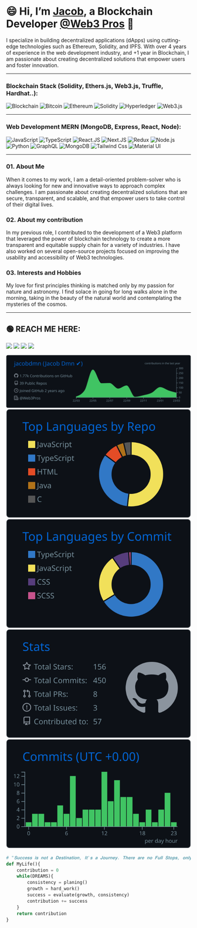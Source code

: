 # 😄 Hi, I’m [Jacob](https://JacobDmn.me), a Blockchain Developer [@Web3 Pros](http://web3pros.dev) 🦊

I specialize in building decentralized applications (dApps) using cutting-edge technologies such as Ethereum, Solidity, and IPFS. With over 4 years of experience in the web development industry, and +1 year in Blockchain, I am passionate about creating decentralized solutions that empower users and foster innovation.

-------------------------------
### Blockchain Stack (Solidity, Ethers.js, Web3.js, Truffle, Hardhat..):
<img src="https://cdn2.iconfinder.com/data/icons/leto-cryptocurrency/64/__blockchain_link_block-2-512.png" width='61' title='Blockchain' />      <img src="https://cdn1.iconfinder.com/data/icons/social-icons-33/512/bitcoin-512.png" width='60' title='Bitcoin'  />      <img src="https://cdn2.iconfinder.com/data/icons/cryptocurrency-5/100/cryptocurrency_blockchain_crypto-02-512.png" width='60' title='Ethereum'   />      <img src="https://res.cloudinary.com/divzjiip8/image/upload/q_auto/v1609632845/logos/intro_solidity.png" width='60' title='Solidity'   />      <img src="https://www.hyperledger.org/wp-content/uploads/2020/02/HL_ImageLibrary_Icons_Green_hyperledger.png" width='60' title='Hyperledger'   />      <img src="https://jirasupport.files.wordpress.com/2018/04/web3.png?w=400" width='60' title='Web3.js'   />

--------
### Web Development MERN (MongoDB, Express, React, Node):
<img src="https://cdn4.iconfinder.com/data/icons/logos-and-brands/512/187_Js_logo_logos-512.png" width='60' title='JavaScript'   />      <img src="https://pics.freeicons.io/uploads/icons/png/14678610731551953708-512.png" width='60'  title='TypeScript'   />      <img src="https://cdn4.iconfinder.com/data/icons/logos-3/600/React.js_logo-512.png" width='60'  title='React.JS'   />      <img src="https://d2eip9sf3oo6c2.cloudfront.net/tags/images/000/001/074/full/nextjs.png" width='60' title='Next.JS'   />      <img src="https://pics.freeicons.io/uploads/icons/png/9818154791551942292-512.png" width='60'  title='Redux'  />      <img src="https://cdn4.iconfinder.com/data/icons/logos-and-brands/512/233_Node_Js_logo-1024.png" width='70'  title='Node.js'  />      <img src="https://cdn3.iconfinder.com/data/icons/logos-and-brands-adobe/512/267_Python-512.png" width='70'  title='Python'  />      <img src="https://uploads.getpop.org/wp-content/uploads/2019/07/graphql.png" width='60' title='GraphQL'   />      <img src="https://cdn4.iconfinder.com/data/icons/logos-3/512/mongodb-2-512.png" width='60' title='MongoDB'   />      <img src="https://img.icons8.com/color/512/tailwindcss.png" width='60'  title='Tailwind Css'  />      <img src="https://img.icons8.com/color/50/000000/material-ui.png" width='60'  title='Material UI'  />   

-------------------------------

### 01. About Me
When it comes to my work, I am a detail-oriented problem-solver who is always looking for new and innovative ways to approach complex challenges. I am passionate about creating decentralized solutions that are secure, transparent, and scalable, and that empower users to take control of their digital lives.

### 02. About my contribution
In my previous role, I contributed to the development of a Web3 platform that leveraged the power of blockchain technology to create a more transparent and equitable supply chain for a variety of industries. I have also worked on several open-source projects focused on improving the usability and accessibility of Web3 technologies.

### 03. Interests and Hobbies
My love for first principles thinking is matched only by my passion for nature and astronomy. I find solace in going for long walks alone in the morning, taking in the beauty of the natural world and contemplating the mysteries of the cosmos.

---

## 🟢 REACH ME HERE:
[<img src='https://cdn3.iconfinder.com/data/icons/social-media-circle-6/1024/circle-10-512.png' width='60' />](https://tJacobDmn.me/) [<img src='https://cdn1.iconfinder.com/data/icons/logotypes/32/circle-linkedin-512.png' width='60' />](https://www.linkedin.com/in/jacobdmn/) [<img src='https://cdn2.iconfinder.com/data/icons/social-media-2285/512/1_Twitter2_colored_svg-512.png' width='60' />](http://twitter.com/jacobdmn) [<img src='https://cdn3.iconfinder.com/data/icons/2018-social-media-logotypes/1000/2018_social_media_popular_app_logo_instagram-512.png' width='60' />](https://www.instagram.com/jacob.dmn/)





[![](https://raw.githubusercontent.com/jacobdmn/MyStats/master/profile-summary-card-output/github_dark/0-profile-details.svg)](https://github.com/vn7n24fzkq/github-profile-summary-cards)
[![](https://raw.githubusercontent.com/jacobdmn/MyStats/master/profile-summary-card-output/github_dark/1-repos-per-language.svg)](https://github.com/vn7n24fzkq/github-profile-summary-cards) [![](https://raw.githubusercontent.com/jacobdmn/MyStats/master/profile-summary-card-output/github_dark/2-most-commit-language.svg)](https://github.com/vn7n24fzkq/github-profile-summary-cards)
[![](https://raw.githubusercontent.com/jacobdmn/MyStats/master/profile-summary-card-output/github_dark/3-stats.svg)](https://github.com/vn7n24fzkq/github-profile-summary-cards) [![](https://raw.githubusercontent.com/jacobdmn/MyStats/master/profile-summary-card-output/github_dark/4-productive-time.svg)](https://github.com/vn7n24fzkq/github-profile-summary-cards)


````python
# "𝐒𝐮𝐜𝐜𝐞𝐬𝐬 𝐢𝐬 𝐧𝐨𝐭 𝐚 𝐃𝐞𝐬𝐭𝐢𝐧𝐚𝐭𝐢𝐨𝐧, 𝐈𝐭'𝐬 𝐚 𝐉𝐨𝐮𝐫𝐧𝐞𝐲. 𝐓𝐡𝐞𝐫𝐞 𝐚𝐫𝐞 𝐧𝐨 𝐅𝐮𝐥𝐥 𝐒𝐭𝐨𝐩𝐬, 𝐨𝐧𝐥𝐲 𝐂𝐨𝐦𝐦𝐚𝐬."
def MyLife(){
    contribution = 0
    while(DREAMS){
        consistency = planing()
        growth = hard_work()
        success = evaluate(growth, consistency)
        contribution += success
    }
    return contribution
}
````
